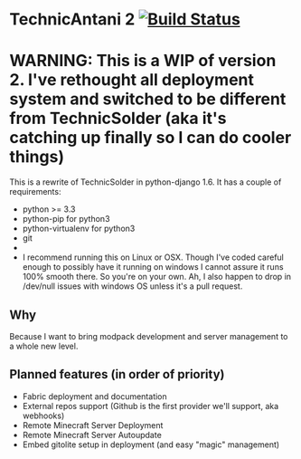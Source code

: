 # TechnicAntani 2 [![Build Status](https://travis-ci.org/AntaniCraft/TechnicAntani.svg?branch=master)](https://travis-ci.org/AntaniCraft/TechnicAntani)

# WARNING: This is a WIP of version 2. I've rethought all deployment system and switched to be different from TechnicSolder (aka it's catching up finally so I can do cooler things)

This is a rewrite of TechnicSolder in python-django 1.6. It has a couple of requirements:
 * python >= 3.3
 * python-pip for python3
 * python-virtualenv for python3
 * git
 *
 * I recommend running this on Linux or OSX. Though I've coded careful enough to possibly have it running on windows
 I cannot assure it runs 100% smooth there. So you're on your own. Ah, I also happen to drop in /dev/null issues with
 windows OS unless it's a pull request.  

## Why
Because I want to bring modpack development and server management to a whole new level.

## Planned features (in order of priority)
 * Fabric deployment and documentation
 * External repos support (Github is the first provider we'll support, aka webhooks)
 * Remote Minecraft Server Deployment
 * Remote Minecraft Server Autoupdate
 * Embed gitolite setup in deployment (and easy "magic" management)
